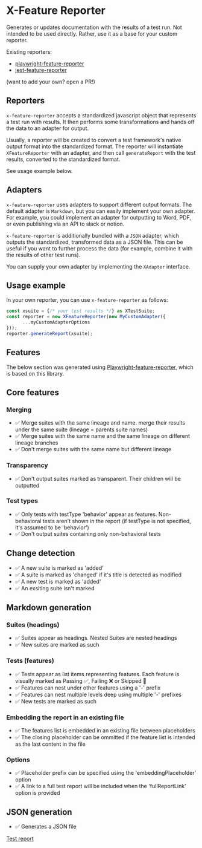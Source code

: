 # X-Feature Reporter
Generates or updates documentation with the results of a test run.
Not intended to be used directly. Rather, use it as a base for your custom reporter.

Existing reporters:
- [playwright-feature-reporter](https://github.com/royk/playwright-feature-reporter)
- [jest-feature-reporter](https://github.com/royk/jest-feature-reporter)

(want to add your own? open a PR!)

## Reporters
`x-feature-reporter` accepts a standardized javascript object that represents a test run with results.
It then performs some transformations and hands off the data to an adapter for output.

Usually, a reporter will be created to convert a test framework's native output format into the standardized format. The reporter will instantiate `XFeatureReporter` with an adapter, and then call `generateReport` with the test results, converted to the standardized format.

See usage example below.

## Adapters

`x-feature-reporter` uses adapters to support different output formats.
The default adapter is `Markdown`, but you can easily implement your own adapter.
For example, you could implement an adapter for outputting to Word, PDF, or even publishing via an API to slack or notion.

`x-feature-reporter` is additionally bundled with a `JSON` adapter, which outputs the standardized, transformed data as a JSON file. This can be useful if you want to further process the data (for example, combine it with the results of other test runs).

You can supply your own adapter by implementing the `XAdapter` interface.

## Usage example
In your own reporter, you can use `x-feature-reporter` as follows:

```typescript
const xsuite = {/* your test results */} as XTestSuite;
const reporter = new XFeatureReporter(new MyCustomAdapter({
      ...myCustomAdapterOptions
}));
reporter.generateReport(xsuite);
```

## Features

The below section was generated using [Playwright-feature-reporter](https://github.com/royk/playwright-feature-reporter), which is based on this library.

<!-- playwright-feature-reporter--start -->
## Core features
### Merging
 - ✅ Merge suites with the same lineage and name. merge their results under the same suite (lineage = parents suite names)
 - ✅ Merge suites with the same name and the same lineage on different lineage branches
 - ✅ Don't merge suites with the same name but different lineage
### Transparency
 - ✅ Don't output suites marked as transparent. Their children will be outputted
### Test types
 - ✅ Only tests with testType 'behavior' appear as features. Non-behavioral tests aren't shown in the report (if testType is not specified, it's assumed to be 'behavior')
 - ✅ Don't output suites containing only non-behavioral tests
## Change detection
 - ✅ A new suite is marked as 'added'
 - ✅ A suite is marked as 'changed' if it's title is detected as modified
 - ✅ A new test is marked as 'added'
 - ✅ An exsiting suite isn't marked
## Markdown generation
### Suites (headings)
 - ✅ Suites appear as headings. Nested Suites are nested headings
 - ✅ New suites are marked as such
### Tests (features)
 - ✅ Tests appear as list items representing features. Each feature is visually marked as Passing ✅, Failing ❌ or Skipped 🚧
 - ✅ Features can nest under other features using a '-' prefix
 - ✅ Features can nest multiple levels deep using multiple '-' prefixes
 - ✅ New tests are marked as such
### Embedding the report in an existing file
 - ✅ The features list is embedded in an existing file between placeholders
 - ✅ The closing placeholder can be ommitted if the feature list is intended as the last content in the file
### Options
 - ✅ Placeholder prefix can be specified using the 'embeddingPlaceholder' option
 - ✅ A link to a full test report will be included when the 'fullReportLink' option is provided
## JSON generation
 - ✅ Generates a JSON file

[Test report](https://raw.githack.com/royk/x-feature-reporter/refs/heads/main/playwright-report/index.html)
